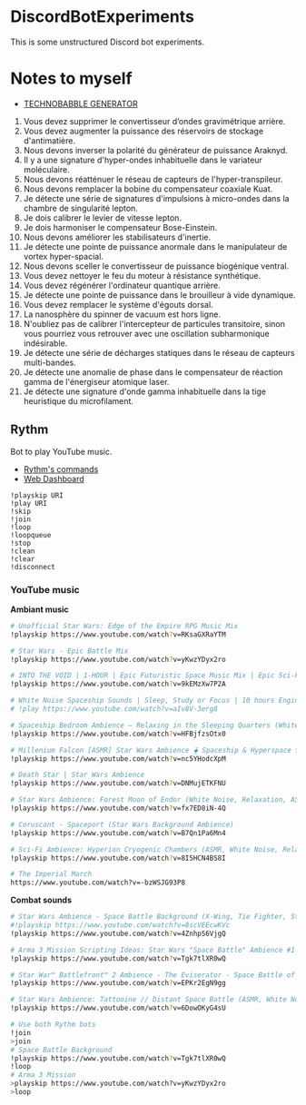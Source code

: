 # DiscordBotExperiments

This is some unstructured Discord bot experiments.

# Notes to myself

-   [TECHNOBABBLE GENERATOR](http://www.scifiideas.com/technobabble-generator/)

1. Vous devez supprimer le convertisseur d’ondes gravimétrique arrière.
1. Vous devez augmenter la puissance des réservoirs de stockage d'antimatière.
1. Nous devons inverser la polarité du générateur de puissance Araknyd.
1. Il y a une signature d'hyper-ondes inhabituelle dans le variateur moléculaire.
1. Nous devons réatténuer le réseau de capteurs de l'hyper-transpileur.
1. Nous devons remplacer la bobine du compensateur coaxiale Kuat.
1. Je détecte une série de signatures d'impulsions à micro-ondes dans la chambre de singularité lepton.
1. Je dois calibrer le levier de vitesse lepton.
1. Je dois harmoniser le compensateur Bose-Einstein.
1. Nous devons améliorer les stabilisateurs d'inertie.
1. Je détecte une pointe de puissance anormale dans le manipulateur de vortex hyper-spacial.
1. Nous devons sceller le convertisseur de puissance biogénique ventral.
1. Vous devez nettoyer le feu du moteur à résistance synthétique.
1. Vous devez régénérer l'ordinateur quantique arrière.
1. Je détecte une pointe de puissance dans le brouilleur à vide dynamique.
1. Vous devez remplacer le système d'égouts dorsal.
1. La nanosphère du spinner de vacuum est hors ligne.
1. N'oubliez pas de calibrer l'intercepteur de particules transitoire, sinon vous pourriez vous retrouver avec une oscillation subharmonique indésirable.
1. Je détecte une série de décharges statiques dans le réseau de capteurs multi-bandes.
1. Je détecte une anomalie de phase dans le compensateur de réaction gamma de l'énergiseur atomique laser.
1. Je détecte une signature d'onde gamma inhabituelle dans la tige heuristique du microfilament.

## Rythm

Bot to play YouTube music.

-   [Rythm's commands](https://rythmbot.co/features#list)
-   [Web Dashboard](https://web.rythmbot.co/)

```
!playskip URI
!play URI
!skip
!join
!loop
!loopqueue
!stop
!clean
!clear
!disconnect
```

### YouTube music

**Ambiant music**

```bash
# Unofficial Star Wars: Edge of the Empire RPG Music Mix
!playskip https://www.youtube.com/watch?v=RKsaGXRaYTM

# Star Wars - Epic Battle Mix
!playskip https://www.youtube.com/watch?v=yKwzYDyx2ro

# INTO THE VOID | 1-HOUR | Epic Futuristic Space Music Mix | Epic Sci-Fi Hybrid Music
!playskip https://www.youtube.com/watch?v=9kEMzXw7P2A

# White Noise Spaceship Sounds | Sleep, Study or Focus | 10 hours Engine Ambience (more than 3 hours; cannot play)
# !play https://www.youtube.com/watch?v=aIv8V-3erg8

# Spaceship Bedroom Ambience – Relaxing in the Sleeping Quarters (White Noise, ASMR, Relaxation)
!playskip https://www.youtube.com/watch?v=HFBjfzsOtx0

# Millenium Falcon [ASMR] Star Wars Ambience ⧱ Spaceship & Hyperspace Sounds
!playskip https://www.youtube.com/watch?v=nc5YHodcXpM

# Death Star | Star Wars Ambience
!playskip https://www.youtube.com/watch?v=DNMujETKFNU

# Star Wars Ambience: Forest Moon of Endor (White Noise, Relaxation, ASMR)
!playskip https://www.youtube.com/watch?v=fx7ED8iN-4Q

# Coruscant - Spaceport (Star Wars Background Ambience)
!playskip https://www.youtube.com/watch?v=B7Qn1Pa6Mn4

# Sci-Fi Ambience: Hyperion Cryogenic Chambers (ASMR, White Noise, Relaxation)
!playskip https://www.youtube.com/watch?v=8I5HCN4BS8I

# The Imperial March
https://www.youtube.com/watch?v=-bzWSJG93P8
```

**Combat sounds**

```bash
# Star Wars Ambience - Space Battle Background (X-Wing, Tie Fighter, Star Destroyer Sound Effects)
#!playskip https://www.youtube.com/watch?v=8scVEEcwKVc
!playskip https://www.youtube.com/watch?v=4ZnhpS6VjgQ

# Arma 3 Mission Scripting Ideas: Star Wars "Space Battle" Ambience #1
!playskip https://www.youtube.com/watch?v=Tgk7tlXR0wQ

# Star War™ Battlefront™ 2 Ambience - The Eviserator - Space Battle of Jakku/Sunset Star Destroyers
!playskip https://www.youtube.com/watch?v=EPKr2EgN9gg

# Star Wars Ambience: Tattooine // Distant Space Battle (ASMR, White Noise, Relaxation)
!playskip https://www.youtube.com/watch?v=6DowOKyG4sU
```

```bash
# Use both Rythm bots
!join
>join
# Space Battle Background
!playskip https://www.youtube.com/watch?v=Tgk7tlXR0wQ
!loop
# Arma 3 Mission
>playskip https://www.youtube.com/watch?v=yKwzYDyx2ro
>loop
```
